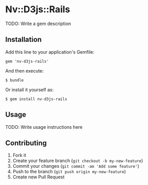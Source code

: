 # Nv::D3js::Rails

TODO: Write a gem description

## Installation

Add this line to your application's Gemfile:

    gem 'nv-d3js-rails'

And then execute:

    $ bundle

Or install it yourself as:

    $ gem install nv-d3js-rails

## Usage

TODO: Write usage instructions here

## Contributing

1. Fork it
2. Create your feature branch (`git checkout -b my-new-feature`)
3. Commit your changes (`git commit -am 'Add some feature'`)
4. Push to the branch (`git push origin my-new-feature`)
5. Create new Pull Request
